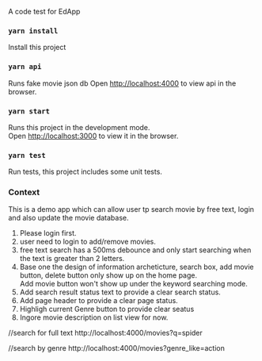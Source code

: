 A code test for EdApp

### `yarn install `
Install this project

### `yarn api`
Runs fake movie json db
Open [http://localhost:4000](http://localhost:4000) to view api in the browser.
### `yarn start `
Runs this project in the development mode.<br>
Open [http://localhost:3000](http://localhost:3000) to view it in the browser.


### `yarn test`
Run tests, this project includes some unit tests.


### Context
This is a demo app which can allow user tp search movie by free text, login and also update the movie database.
1. Please login first.<br>
2. user need to login to add/remove movies.<br>
3. free text search has a 500ms debounce and only start searching when the text is greater than 2 letters.<br>
4. Base one the design of information archeticture, search box, add movie button, delete button only show up on the home page.<br> Add movie button won't show up under the keyword searching mode.<br>
5. Add search result status text to provide a clear search status.<br>
6. Add page header to provide a clear page status.<br>
7. Highligh current Genre button to provide clear seatus <br>
8. Ingore movie description on list view for now.

//search for full text
http://localhost:4000/movies?q=spider

//search by genre 
http://localhost:4000/movies?genre_like=action

